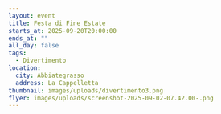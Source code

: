 ```yaml
---
layout: event
title: Festa di Fine Estate
starts_at: 2025-09-20T20:00:00
ends_at: ""
all_day: false
tags:
  - Divertimento
location:
  city: Abbiategrasso
  address: La Cappelletta
thumbnail: images/uploads/divertimento3.png
flyer: images/uploads/screenshot-2025-09-02-07.42.00-.png
---
```

